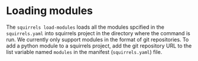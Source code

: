 # Loading modules

The `squirrels load-modules` loads all the modules spcified in the `squirrels.yaml` into squirrels project in the directory where the command is run. We currently only support modules in the format of git repositories. To add a python module to a squirrels project, add the git repository URL to the list variable named `modules` in the manifest (`squirrels.yaml`) file.